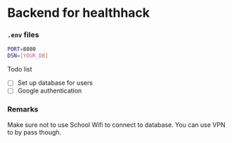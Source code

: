 # Backend for healthhack 
### `.env` files
```bash
PORT=8080
DSN=[YOUR_DB]
```

Todo list
- [ ] Set up database for users
- [ ] Google authentication

### Remarks
Make sure not to use School Wifi to connect to database. You can use VPN to by pass though.